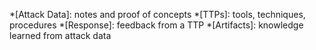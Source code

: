 *[Attack Data]: notes and proof of concepts
*[TTPs]: tools, techniques, procedures
*[Response]: feedback from a TTP
*[Artifacts]: knowledge learned from attack data
